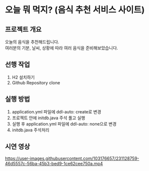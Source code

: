 # 오늘 뭐 먹지? (음식 추천 서비스 사이트)

## 프로젝트 개요
오늘의 음식을 추천해드립니다.</br>
여러분의 기분, 날씨, 상황에 따라 여러 음식을 준비해보았습니다.</br>


## 선행 작업
1. H2 설치하기
2. Github Repository clone

## 실행 방법
1. application.yml 파일에 ddl-auto: create로 변경
2. 프로젝트 안에 initdb.java 주석 풀고 실행
3. 실행 후 application.yml 파일에 ddl-auto: none으로 변경
4. initdb.java 주석처리

## 시연 영상
https://user-images.githubusercontent.com/103176657/231128759-46d5557c-56ba-45b3-bed9-1ce62cee750a.mp4

